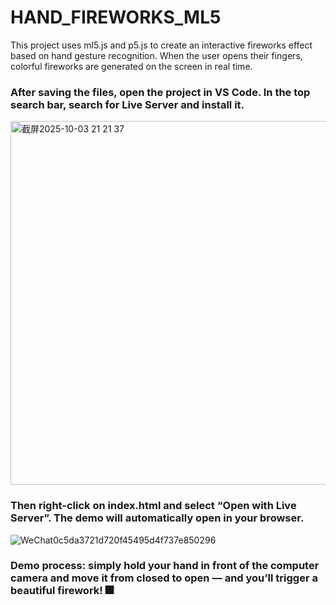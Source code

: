 # HAND_FIREWORKS_ML5
This project uses ml5.js and p5.js to create an interactive fireworks effect based on hand gesture recognition. When the user opens their fingers, colorful fireworks are generated on the screen in real time.

### After saving the files, open the project in VS Code. In the top search bar, search for Live Server and install it.

<img width="911" height="582" alt="截屏2025-10-03 21 21 37" src="https://github.com/user-attachments/assets/d3523943-a060-4964-b75e-a92a6b4e63ee" />

### Then right-click on index.html and select “Open with Live Server”. The demo will automatically open in your browser.

![WeChat0c5da3721d720f45495d4f737e850296](https://github.com/user-attachments/assets/e1452b2f-809c-46e6-ac8b-8c320cac15ad)

### Demo process: simply hold your hand in front of the computer camera and move it from closed to open — and you’ll trigger a beautiful firework! 🎆
